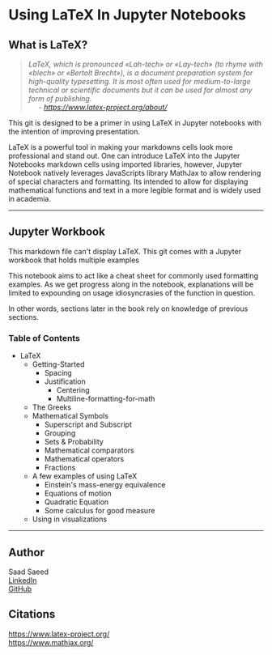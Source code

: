 
# Using LaTeX In Jupyter Notebooks



## What is LaTeX?

>_LaTeX, which is pronounced «Lah-tech» or «Lay-tech» (to rhyme with «blech» or «Bertolt Brecht»), is a document preparation system for high-quality typesetting. It is most often used for medium-to-large technical or scientific documents but it can be used for almost any form of publishing.\
    $~~~~$ - https://www.latex-project.org/about/_


This git is designed to be a primer in using LaTeX in Jupyter notebooks with the intention of improving presentation.

LaTeX is a powerful tool in making your markdowns cells look more professional and stand out. One can introduce LaTeX into the Jupyter Notebooks markdown cells using imported libraries, however, Jupyter Notebook natively leverages JavaScripts library MathJax to allow rendering of special characters and formatting. Its intended to allow for displaying mathematical functions and text in a more legible format and is widely used in academia.

---

## Jupyter Workbook

This markdown file can't display LaTeX. This git comes with a Jupyter workbook that holds multiple examples 

This notebook aims to act like a cheat sheet for commonly used formatting examples. As we get progress along in the notebook, explanations will be limited to expounding on usage idiosyncrasies of the function in question. 

In other words, sections later in the book rely on knowledge of previous sections.

### Table of Contents

-   LaTeX
    - Getting-Started
        - Spacing
        - Justification
            - Centering
            - Multiline-formatting-for-math
    - The Greeks
    - Mathematical Symbols
        - Superscript and Subscript
        - Grouping
        - Sets & Probability
        - Mathematical comparators
        - Mathematical operators
        - Fractions
    - A few examples of using LaTeX
        - Einstein's mass-energy equivalence
        - Equations of motion
        - Quadratic Equation
        - Some calculus for good measure
    - Using in visualizations


---

## Author
Saad Saeed \
[LinkedIn](https://www.linkedin.com/in/saadsaeed85/)\
[GitHub](https://github.com/ssaeed85)


## Citations
https://www.latex-project.org/ \
https://www.mathjax.org/